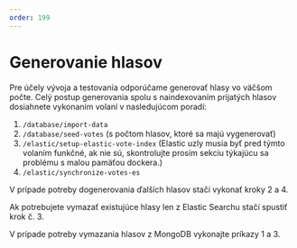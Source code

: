 ```yaml
---
order: 199
---
```


# Generovanie hlasov
Pre účely vývoja a testovania odporúčame generovať hlasy vo väčšom počte. Celý postup generovania spolu s naindexovaním prijatých hlasov dosiahnete vykonaním volaní v nasledujúcom poradí:
1. `/database/import-data`
2. `/database/seed-votes` (s počtom hlasov, ktoré sa majú vygenerovať)
3. `/elastic/setup-elastic-vote-index` (Elastic uzly musia byť pred týmto volaním funkčné, ak nie sú, skontrolujte prosím sekciu týkajúcu sa problému s malou pamäťou dockera.)
4. `/elastic/synchronize-votes-es`


V prípade potreby dogenerovania ďalších hlasov stačí vykonať kroky 2 a 4. 

Ak potrebujete vymazať existujúce hlasy len z Elastic Searchu stačí spustiť krok č. 3. 

V prípade potreby vymazania hlasov z MongoDB vykonajte príkazy 1 a 3.
